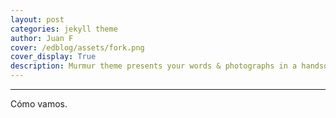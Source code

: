 ```yaml
---
layout: post
categories: jekyll theme
author: Juan F
cover: /edblog/assets/fork.png
cover_display: True
description: Murmur theme presents your words & photographs in a handsome, agreeable manner.
---
```

---
Cómo vamos.
